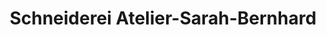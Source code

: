 ---
title: "Schneiderei Atelier-Sarah-Bernhard"
url: /rehlingen-siersburg/schneiderei-atelier-sarah-bernhard/
shop: Kleidung
---